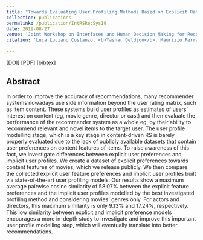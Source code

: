 ```yaml
---
title: "Towards Evaluating User Profiling Methods Based on Explicit Ratings on Item Features"
collection: publications
permalink: /publication/IntRSRecSys19
date: 2019-08-27
venue: 'Joint Workshop on Interfaces and Human Decision Making for Recommender Systems  (IntRS) as part of ACM RecSys 2019'
citation: 'Luca Luciano Costanzo, <b>Yashar Deldjoo</b>, Maurizio Ferrari Dacrema, Markus Schedl, Paolo Cremonesi<i> Joint Workshop on Interfaces and Human Decision Making for Recommender Systems</i>.'

---
```



[[DOI]](https://link.springer.com/article/10.1007/s13740-016-0060-9)  [[PDF]](http://yasdel.github.io/files/JoDS16.pdf)  [[bibtex]](https://github.com/yasdel/yasdel.github.io/tree/master/_publications/JoDS16.bib)


## Abstract

In order to improve the accuracy of recommendations, many recommender systems nowadays use side information beyond the user rating matrix, such as item content. These systems build user profiles as estimates of users' interest on content (eg, movie genre, director or cast) and then evaluate the performance of the recommender system as a whole eg, by their ability to recommend relevant and novel items to the target user. The user profile modelling stage, which is a key stage in content-driven RS is barely properly evaluated due to the lack of publicly available datasets that contain user preferences on content features of items.
To raise awareness of this fact, we investigate differences between explicit user preferences and implicit user profiles. We create a dataset of explicit preferences towards content features of movies, which we release publicly. We then compare the collected explicit user feature preferences and implicit user profiles built via state-of-the-art user profiling models. Our results show a maximum average pairwise cosine similarity of 58.07\% between the explicit feature preferences and the implicit user profiles modelled by the best investigated profiling method and considering movies' genres only. For actors and directors, this maximum similarity is only 9.13\% and 17.24\%, respectively. This low similarity between explicit and implicit preference models encourages a more in-depth study to investigate and improve this important user profile modelling step, which will eventually translate into better recommendations.

